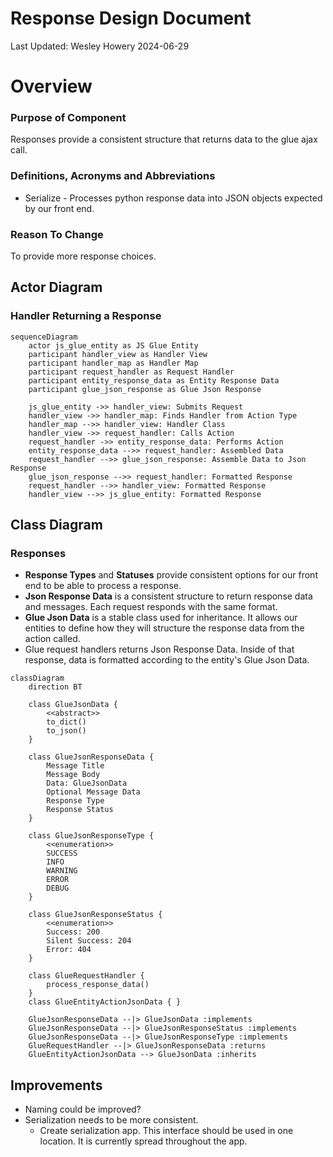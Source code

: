 # Response Design Document 
Last Updated: Wesley Howery 2024-06-29

# Overview
### Purpose of Component 
Responses provide a consistent structure that returns data to the glue ajax call.  

### Definitions, Acronyms and Abbreviations
- Serialize - Processes python response data into JSON objects expected by our front end.     

### Reason To Change
To provide more response choices. 

## Actor Diagram
### Handler Returning a Response
```mermaid
sequenceDiagram
    actor js_glue_entity as JS Glue Entity
    participant handler_view as Handler View
    participant handler_map as Handler Map
    participant request_handler as Request Handler
    participant entity_response_data as Entity Response Data
    participant glue_json_response as Glue Json Response
    
    js_glue_entity ->> handler_view: Submits Request
    handler_view ->> handler_map: Finds Handler from Action Type 
    handler_map -->> handler_view: Handler Class
    handler_view ->> request_handler: Calls Action
    request_handler ->> entity_response_data: Performs Action
    entity_response_data -->> request_handler: Assembled Data
    request_handler -->> glue_json_response: Assemble Data to Json Response
    glue_json_response -->> request_handler: Formatted Response
    request_handler -->> handler_view: Formatted Response
    handler_view -->> js_glue_entity: Formatted Response
```

## Class Diagram
### Responses 
- **Response Types** and **Statuses** provide consistent options for our front end to be able to process a response. 
- **Json Response Data** is a consistent structure to return response data and messages. Each request responds with the same format. 
- **Glue Json Data** is a stable class used for inheritance. It allows our entities to define how they will structure the 
response data from the action called. 
- Glue request handlers returns Json Response Data. Inside of that response, data is formatted according to the entity's Glue Json Data.

```mermaid
classDiagram
    direction BT
    
    class GlueJsonData { 
        <<abstract>>
        to_dict()
        to_json()
    }
    
    class GlueJsonResponseData { 
        Message Title
        Message Body
        Data: GlueJsonData
        Optional Message Data
        Response Type
        Response Status
    }
    
    class GlueJsonResponseType {
        <<enumeration>>
        SUCCESS
        INFO
        WARNING
        ERROR
        DEBUG
    }
    
    class GlueJsonResponseStatus {
        <<enumeration>>
        Success: 200
        Silent Success: 204
        Error: 404
    }
    
    class GlueRequestHandler { 
        process_response_data()
    }
    class GlueEntityActionJsonData { }
    
    GlueJsonResponseData --|> GlueJsonData :implements
    GlueJsonResponseData --|> GlueJsonResponseStatus :implements
    GlueJsonResponseData --|> GlueJsonResponseType :implements
    GlueRequestHandler --|> GlueJsonResponseData :returns
    GlueEntityActionJsonData --> GlueJsonData :inherits
```

## Improvements
- Naming could be improved?
- Serialization needs to be more consistent.
  - Create serialization app. This interface should be used in one location. It is currently spread throughout the app.